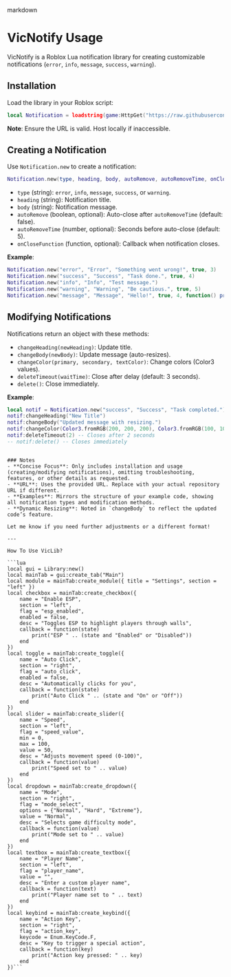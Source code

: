 markdown
# VicNotify Usage

VicNotify is a Roblox Lua notification library for creating customizable notifications (`error`, `info`, `message`, `success`, `warning`).

## Installation
Load the library in your Roblox script:

```lua
local Notification = loadstring(game:HttpGet("https://raw.githubusercontent.com/RudertTiktok/VICLIB/refs/heads/main/VICNOTIFY", true))()
```

**Note**: Ensure the URL is valid. Host locally if inaccessible.

## Creating a Notification
Use `Notification.new` to create a notification:

```lua
Notification.new(type, heading, body, autoRemove, autoRemoveTime, onCloseFunction)
```

- `type` (string): `error`, `info`, `message`, `success`, or `warning`.
- `heading` (string): Notification title.
- `body` (string): Notification message.
- `autoRemove` (boolean, optional): Auto-close after `autoRemoveTime` (default: false).
- `autoRemoveTime` (number, optional): Seconds before auto-close (default: 5).
- `onCloseFunction` (function, optional): Callback when notification closes.

**Example**:
```lua
Notification.new("error", "Error", "Something went wrong!", true, 3)
Notification.new("success", "Success", "Task done.", true, 4)
Notification.new("info", "Info", "Test message.")
Notification.new("warning", "Warning", "Be cautious.", true, 5)
Notification.new("message", "Message", "Hello!", true, 4, function() print("Closed!") end)
```

## Modifying Notifications
Notifications return an object with these methods:

- `changeHeading(newHeading)`: Update title.
- `changeBody(newBody)`: Update message (auto-resizes).
- `changeColor(primary, secondary, textColor)`: Change colors (Color3 values).
- `deleteTimeout(waitTime)`: Close after delay (default: 3 seconds).
- `delete()`: Close immediately.

**Example**:
```lua
local notif = Notification.new("success", "Success", "Task completed.")
notif:changeHeading("New Title")
notif:changeBody("Updated message with resizing.")
notif:changeColor(Color3.fromRGB(200, 200, 200), Color3.fromRGB(100, 100, 100), Color3.fromRGB(255, 255, 255))
notif:deleteTimeout(2) -- Closes after 2 seconds
-- notif:delete() -- Closes immediately
```
```

### Notes
- **Concise Focus**: Only includes installation and usage (creating/modifying notifications), omitting troubleshooting, features, or other details as requested.
- **URL**: Uses the provided URL. Replace with your actual repository URL if different.
- **Examples**: Mirrors the structure of your example code, showing all notification types and modification methods.
- **Dynamic Resizing**: Noted in `changeBody` to reflect the updated code’s feature.

Let me know if you need further adjustments or a different format!

---

How To Use VicLib?

```lua
local gui = Library:new()
local mainTab = gui:create_tab("Main")
local module = mainTab:create_module({ title = "Settings", section = "left" })
local checkbox = mainTab:create_checkbox({
    name = "Enable ESP",
    section = "left",
    flag = "esp_enabled",
    enabled = false,
    desc = "Toggles ESP to highlight players through walls",
    callback = function(state)
        print("ESP " .. (state and "Enabled" or "Disabled"))
    end
})
local toggle = mainTab:create_toggle({
    name = "Auto Click",
    section = "right",
    flag = "auto_click",
    enabled = false,
    desc = "Automatically clicks for you",
    callback = function(state)
        print("Auto Click " .. (state and "On" or "Off"))
    end
})
local slider = mainTab:create_slider({
    name = "Speed",
    section = "left",
    flag = "speed_value",
    min = 0,
    max = 100,
    value = 50,
    desc = "Adjusts movement speed (0-100)",
    callback = function(value)
        print("Speed set to " .. value)
    end
})
local dropdown = mainTab:create_dropdown({
    name = "Mode",
    section = "right",
    flag = "mode_select",
    options = {"Normal", "Hard", "Extreme"},
    value = "Normal",
    desc = "Selects game difficulty mode",
    callback = function(value)
        print("Mode set to " .. value)
    end
})
local textbox = mainTab:create_textbox({
    name = "Player Name",
    section = "left",
    flag = "player_name",
    value = "",
    desc = "Enter a custom player name",
    callback = function(text)
        print("Player name set to " .. text)
    end
})
local keybind = mainTab:create_keybind({
    name = "Action Key",
    section = "right",
    flag = "action_key",
    keycode = Enum.KeyCode.F,
    desc = "Key to trigger a special action",
    callback = function(key)
        print("Action key pressed: " .. key)
    end
})```
